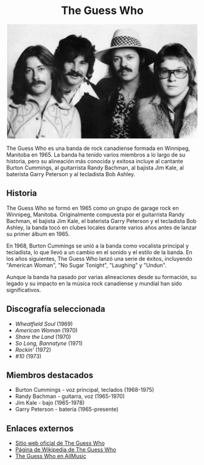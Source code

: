 <center> 
<h1>The Guess Who</h1>
<img src="./images/the-guess-who.jpg" alt="Integrantes" width="500" height="300">
</center>
   
The Guess Who es una banda de rock canadiense formada en Winnipeg, Manitoba en 1965. La banda ha tenido varios miembros a lo largo de su historia, pero su alineación más conocida y exitosa incluye al cantante Burton Cummings, al guitarrista Randy Bachman, al bajista Jim Kale, al baterista Garry Peterson y al tecladista Bob Ashley.

## Historia

The Guess Who se formó en 1965 como un grupo de garage rock en Winnipeg, Manitoba. Originalmente compuesta por el guitarrista Randy Bachman, el bajista Jim Kale, el baterista Garry Peterson y el tecladista Bob Ashley, la banda tocó en clubes locales durante varios años antes de lanzar su primer álbum en 1965.

En 1968, Burton Cummings se unió a la banda como vocalista principal y tecladista, lo que llevó a un cambio en el sonido y el estilo de la banda. En los años siguientes, The Guess Who lanzó una serie de éxitos, incluyendo "American Woman", "No Sugar Tonight", "Laughing" y "Undun".

Aunque la banda ha pasado por varias alineaciones desde su formación, su legado y su impacto en la música rock canadiense y mundial han sido significativos.

## Discografía seleccionada

- *Wheatfield Soul* (1969)
- *American Woman* (1970)
- *Share the Land* (1970)
- *So Long, Bannatyne* (1971)
- *Rockin'* (1972)
- *#10* (1973)

## Miembros destacados

- Burton Cummings - voz principal, teclados (1968-1975)
- Randy Bachman - guitarra, voz (1965-1970)
- Jim Kale - bajo (1965-1978)
- Garry Peterson - batería (1965-presente)

## Enlaces externos

- [Sitio web oficial de The Guess Who](https://www.theguesswho.com/)
- [Página de Wikipedia de The Guess Who](https://en.wikipedia.org/wiki/The_Guess_Who)
- [The Guess Who en AllMusic](https://www.allmusic.com/artist/the-guess-who-mn0000065646)
